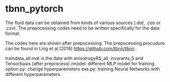# tbnn_pytorch

The fluid data can be obtained from kinds of various sources ($.dat$, $.cas$ or $.csv$). The prepocessing codes need to be written specifically for the data format.

The codes here are shown after prepocessing. The prepocessing procudure can be found in Ling et al.(2016) https://github.com/tbnn/tbnn.

traindata_all.mat is the data with anisotropyRS_all, invarants_5 and Tensorbasis (after preprocess)
/model: different MLP model for training.
option.py: change hyperparemeters
exe.py: training Neural Networks with different hyperparameters.
